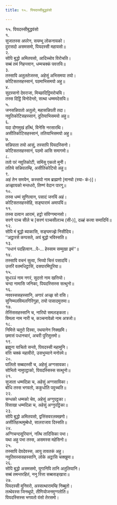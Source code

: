 ```yaml
---
title: १५. पियदस्सीबुद्धवंसो

---
```

१५. पियदस्सीबुद्धवंसो  
१.  
सुजातस्स अपरेन, सयम्भू लोकनायको।  
दुरासदो असमसमो, पियदस्सी महायसो॥  
२.  
सोपि बुद्धो अमितयसो, आदिच्चोव विरोचति।  
सब्बं तमं निहन्त्वान, धम्मचक्कं पवत्तयि॥  
३.  
तस्सापि अतुलतेजस्स, अहेसुं अभिसमया तयो।  
कोटिसतसहस्सानं, पठमाभिसमयो अहु॥  
४.  
सुदस्सनो देवराजा, मिच्छादिट्ठिमरोचयि।  
तस्स दिट्ठिं विनोदेन्तो, सत्था धम्ममदेसयि॥  
५.  
जनसन्निपातो अतुलो, महासन्निपती तदा।  
नवुतिकोटिसहस्सानं, दुतियाभिसमयो अहु॥  
६.  
यदा दोणमुखं हत्थिं, विनेसि नरसारथि।  
असीतिकोटिसहस्सानं, ततियाभिसमयो अहु॥  
७.  
सन्निपाता तयो आसुं, तस्सापि पियदस्सिनो।  
कोटिसतसहस्सानं, पठमो आसि समागमो॥  
८.  
ततो परं नवुतिकोटी, समिंसु एकतो मुनी।  
ततिये सन्निपातम्हि, असीतिकोटियो अहू॥  
९.  
अहं तेन समयेन, कस्सपो नाम ब्राह्मणो [मानवो (स्या॰ कं॰)]।  
अज्झायको मन्तधरो, तिण्णं वेदान पारगू॥  
१०.  
तस्स धम्मं सुणित्वान, पसादं जनयिं अहं।  
कोटिसतसहस्सेहि, सङ्घारामं अमापयिं॥  
११.  
तस्स दत्वान आरामं, हट्ठो संविग्गमानसो।  
सरणे पञ्च सीले च [सरणं पञ्चसीलञ्च (सी॰)], दळ्हं कत्वा समादियिं॥  
१२.  
सोपि मं बुद्धो ब्याकासि, सङ्घमज्झे निसीदिय।  
‘‘अट्ठारसे कप्पसते, अयं बुद्धो भविस्सति॥  
१३.  
‘‘पधानं पदहित्वान…पे॰… हेस्साम सम्मुखा इमं’’॥  
१४.  
तस्सापि वचनं सुत्वा, भिय्यो चित्तं पसादयिं।  
उत्तरिं वतमधिट्ठासिं, दसपारमिपूरिया॥  
१५.  
सुधञ्ञं नाम नगरं, सुदत्तो नाम खत्तियो।  
चन्दा नामासि जनिका, पियदस्सिस्स सत्थुनो॥  
१६.  
नववस्ससहस्सानि, अगारं अज्झ सो वसि।  
सुनिम्मलविमलगिरिगुहा, तयो पासादमुत्तमा॥  
१७.  
तेत्तिंससहस्सानि च, नारियो समलङ्कता।  
विमला नाम नारी च, कञ्चनावेळो नाम अत्रजो॥  
१८.  
निमित्ते चतुरो दिस्वा, रथयानेन निक्खमि।  
छमासं पधानचारं, अचरी पुरिसुत्तमो॥  
१९.  
ब्रह्मुना याचितो सन्तो, पियदस्सी महामुनि।  
वत्ति चक्कं महावीरो, उसभुय्याने मनोरमे॥  
२०.  
पालितो सब्बदस्सी च, अहेसुं अग्गसावका।  
सोभितो नामुपट्ठाको, पियदस्सिस्स सत्थुनो॥  
२१.  
सुजाता धम्मदिन्ना च, अहेसुं अग्गसाविका।  
बोधि तस्स भगवतो, ककुधोति पवुच्चति॥  
२२.  
सन्धको धम्मको चेव, अहेसुं अग्गुपट्ठका।  
विसाखा धम्मदिन्ना च, अहेसुं अग्गुपट्ठिका॥  
२३.  
सोपि बुद्धो अमितयसो, द्वत्तिंसवरलक्खणो।  
असीतिहत्थमुब्बेधो, सालराजाव दिस्सति॥  
२४.  
अग्गिचन्दसूरियानं, नत्थि तादिसिका पभा।  
यथा अहु पभा तस्स, असमस्स महेसिनो॥  
२५.  
तस्सापि देवदेवस्स, आयु तावतकं अहु।  
नवुतिवस्ससहस्सानि, लोके अट्ठासि चक्खुमा॥  
२६.  
सोपि बुद्धो असमसमो, युगानिपि तानि अतुलियानि।  
सब्बं तमन्तरहितं, ननु रित्ता सब्बसङ्खारा॥  
२७.  
पियदस्सी मुनिवरो, अस्सत्थारामम्हि निब्बुतो।  
तत्थेवस्स जिनथूपो, तीणियोजनमुग्गतोति॥  
पियदस्सिस्स भगवतो वंसो तेरसमो।  